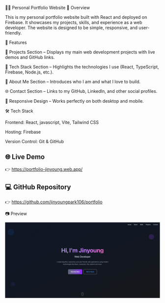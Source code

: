 🧑‍💻 Personal Portfolio Website
📌 Overview

This is my personal portfolio website built with React and deployed on Firebase.
It showcases my projects, skills, and experience as a web developer.
The website is designed to be simple, responsive, and user-friendly.

🚀 Features

💼 Projects Section – Displays my main web development projects with live demos and GitHub links.

🧠 Tech Stack Section – Highlights the technologies I use (React, TypeScript, Firebase, Node.js, etc.).

📄 About Me Section – Introduces who I am and what I love to build.

🌐 Contact Section – Links to my GitHub, LinkedIn, and other social profiles.

📱 Responsive Design – Works perfectly on both desktop and mobile.

🛠️ Tech Stack

Frontend: React, javascript, Vite, Tailwind CSS

Hosting: Firebase

Version Control: Git & GitHub


## 🌐 Live Demo

👉 https://portfolio-jinyoung.web.app/

## 💻 GitHub Repository

👉 https://github.com/jinyoungpark106/portfolio

📷 Preview

![Portfolio Preview](./public/preview.png)
